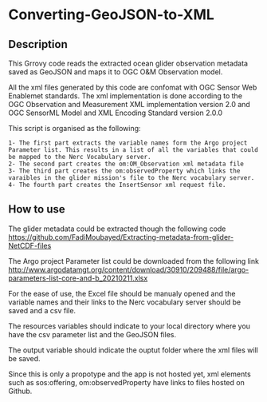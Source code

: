 # Converting-GeoJSON-to-XML

## Description
This Grrovy code reads the extracted ocean glider observation metadata saved as GeoJSON and maps it to OGC O&M Observation model.


All the xml files generated by this code are confomat with OGC Sensor Web Enablemet standards. The xml implementation is done according to the OGC Observation and Measurement XML implementation version 2.0 and OGC SensorML Model and XML Encoding Standard version 2.0.0

This script is organised as the following:

    1- The first part extracts the variable names form the Argo project Parameter list. This results in a list of all the variables that could be mapped to the Nerc Vocabulary server.
    2- The second part creates the om:OM_Observation xml metadata file
    3- The third part creates the om:observedProperty which links the varaibles in the glider mission's file to the Nerc vocabulary server.
    4- The fourth part creates the InsertSensor xml request file.



  ## How to use
  The glider metadata could be extracted though the following code
    https://github.com/FadiMoubayed/Extracting-metadata-from-glider-NetCDF-files

  The Argo project Parameter list could be downloaded from the following link
  http://www.argodatamgt.org/content/download/30910/209488/file/argo-parameters-list-core-and-b_20210211.xlsx

  For the ease of use, the Excel file should be manualy opened and the variable names and their links to the Nerc vocabulary server should be saved and a csv file.

  The resources variables should indicate to your local directory where you have the csv parameter list and the GeoJSON files.

  The output variable should indicate the ouptut folder where the xml files will be saved.

  Since this is only a propotype and the app is not hosted yet, xml elements such as sos:offering, om:observedProperty have links to files hosted on Github. 



